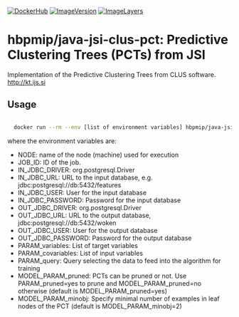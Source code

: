 [![DockerHub](https://img.shields.io/badge/docker-hbpmip%2Fjava--jsi--clus-008bb8.svg)](https://hub.docker.com/r/hbpmip/java-jsi-clus-pct/) [![ImageVersion](https://images.microbadger.com/badges/version/hbpmip/java-jsi-clus-pct.svg)](https://hub.docker.com/r/hbpmip/java-jsi-clus-pct/tags "hbpmip/java-jsi-clus-pct image tags") [![ImageLayers](https://images.microbadger.com/badges/image/hbpmip/java-jsi-clus-pct.svg)](https://microbadger.com/#/images/hbpmip/java-jsi-clus-pct "hbpmip/java-jsi-clus-pct on microbadger")

# hbpmip/java-jsi-clus-pct: Predictive Clustering Trees (PCTs) from JSI

Implementation of the Predictive Clustering Trees from CLUS software. http://kt.ijs.si


## Usage

```sh

  docker run --rm --env [list of environment variables] hbpmip/java-jsi-clus-pct compute

```

where the environment variables are:

* NODE: name of the node (machine) used for execution
* JOB_ID: ID of the job.
* IN_JDBC_DRIVER: org.postgresql.Driver
* IN_JDBC_URL: URL to the input database, e.g. jdbc:postgresql://db:5432/features
* IN_JDBC_USER: User for the input database
* IN_JDBC_PASSWORD: Password for the input database
* OUT_JDBC_DRIVER: org.postgresql.Driver
* OUT_JDBC_URL: URL to the output database, jdbc:postgresql://db:5432/woken
* OUT_JDBC_USER: User for the output database
* OUT_JDBC_PASSWORD: Password for the output database
* PARAM_variables: List of target variables
* PARAM_covariables: List of input variables
* PARAM_query: Query selecting the data to feed into the algorithm for training
* MODEL_PARAM_pruned: PCTs can be pruned or not. Use PARAM_pruned=yes to prune and MODEL_PARAM_pruned=no otherwise (default is MODEL_PARAM_pruned=yes)
* MODEL_PARAM_minobj: Specify minimal number of examples in leaf nodes of the PCT (default is MODEL_PARAM_minobj=2)
